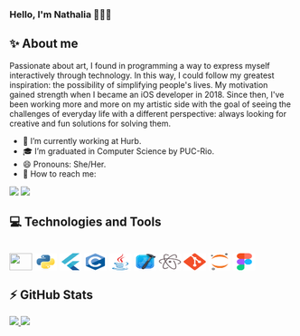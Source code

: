 ### Hello, I'm Nathalia 🙋🏼‍♀️

## ✨ **About me** 

Passionate about art, I found in programming a way to express myself interactively through technology. In this way, I could follow my greatest inspiration: the possibility of simplifying people's lives.
My motivation gained strength when I became an iOS developer in 2018. Since then, I've been working more and more on my artistic side with the goal of seeing the challenges of everyday life with
a different perspective: always looking for creative and fun solutions for solving them.

- 🚀 I’m currently working at Hurb.
- 🎓 I’m graduated in Computer Science by PUC-Rio.
- 😄 Pronouns: She/Her.
- 📱 How to reach me: 

<div> 
  <a href = "mailto:nathi.mariz.inacio@gmail.com"><img src="https://img.shields.io/badge/-Gmail-%23333?style=for-the-badge&logo=gmail&logoColor=white" target="_blank"></a>
  <a href="https://linkedin.com/in/nathalia-mariz-inacio/" target="_blank"><img src="https://img.shields.io/badge/-LinkedIn-%230077B5?style=for-the-badge&logo=linkedin&logoColor=white" target="_blank"></a> 
</div>

## 💻 **Technologies and Tools**

<div style="display: inline_block"><br>
  <img align="center" height="30" width="40" src="https://cdn.jsdelivr.net/gh/devicons/devicon/icons/swift/swift-original.svg">
  <img align="center" height="30" width="40" src="https://raw.githubusercontent.com/devicons/devicon/master/icons/python/python-original.svg">
  <img align="center" height="30" width="40" src="https://raw.githubusercontent.com/devicons/devicon/master/icons/flutter/flutter-original.svg">
  <img align="center" height="30" width="40" src="https://raw.githubusercontent.com/devicons/devicon/master/icons/c/c-original.svg">
  <img align="center" height="30" width="40" src="https://raw.githubusercontent.com/devicons/devicon/master/icons/java/java-original.svg">
  <img align="center" height="30" width="40" src="https://raw.githubusercontent.com/devicons/devicon/master/icons/xcode/xcode-original.svg">
  <img align="center" height="30" width="40" src="https://raw.githubusercontent.com/devicons/devicon/master/icons/atom/atom-original.svg">
  <img align="center" height="30" width="40" src="https://raw.githubusercontent.com/devicons/devicon/master/icons/git/git-original.svg">
  <img align="center" height="30" width="40" src="https://raw.githubusercontent.com/devicons/devicon/master/icons/jupyter/jupyter-original.svg">
  <img align="center" height="30" width="40" src="https://raw.githubusercontent.com/devicons/devicon/master/icons/figma/figma-original.svg">

## ⚡️ **GitHub Stats**

 <div align="left">
  <a href="https://github.com/nathiinacio">
  <img height="150em" src="https://github-readme-stats.vercel.app/api?username=nathiinacio&show_icons=true&include_all_commits=true&count_private=true&theme=dark"/>
  <img height="150em" src="https://github-readme-stats.vercel.app/api/top-langs/?username=nathiinacio&layout=compact&langs_count=7&theme=dark"/>
</div>

